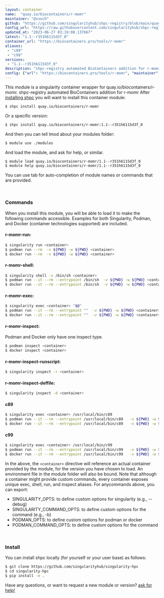 ```yaml
---
layout: container
name:  "quay.io/biocontainers/r-momr"
maintainer: "@vsoch"
github: "https://github.com/singularityhub/shpc-registry/blob/main/quay.io/biocontainers/r-momr/container.yaml"
config_url: "https://raw.githubusercontent.com/singularityhub/shpc-registry/main/quay.io/biocontainers/r-momr/container.yaml"
updated_at: "2023-06-27 03:19:08.137667"
latest: "1.1--r351h6115d3f_0"
container_url: "https://biocontainers.pro/tools/r-momr"
aliases:
 - "c89"
 - "c99"
versions:
 - "1.1--r351h6115d3f_0"
description: "shpc-registry automated BioContainers addition for r-momr"
config: {"url": "https://biocontainers.pro/tools/r-momr", "maintainer": "@vsoch", "description": "shpc-registry automated BioContainers addition for r-momr", "latest": {"1.1--r351h6115d3f_0": "sha256:0b53224b77e7ce2228499258ba526b3919c1bc9d27ce7b2cc9dcfb4ddb45a594"}, "tags": {"1.1--r351h6115d3f_0": "sha256:0b53224b77e7ce2228499258ba526b3919c1bc9d27ce7b2cc9dcfb4ddb45a594"}, "docker": "quay.io/biocontainers/r-momr", "aliases": {"c89": "/usr/local/bin/c89", "c99": "/usr/local/bin/c99"}}
---
```


This module is a singularity container wrapper for quay.io/biocontainers/r-momr.
shpc-registry automated BioContainers addition for r-momr
After [installing shpc](#install) you will want to install this container module:


```bash
$ shpc install quay.io/biocontainers/r-momr
```

Or a specific version:

```bash
$ shpc install quay.io/biocontainers/r-momr:1.1--r351h6115d3f_0
```

And then you can tell lmod about your modules folder:

```bash
$ module use ./modules
```

And load the module, and ask for help, or similar.

```bash
$ module load quay.io/biocontainers/r-momr/1.1--r351h6115d3f_0
$ module help quay.io/biocontainers/r-momr/1.1--r351h6115d3f_0
```

You can use tab for auto-completion of module names or commands that are provided.

<br>

### Commands

When you install this module, you will be able to load it to make the following commands accessible.
Examples for both Singularity, Podman, and Docker (container technologies supported) are included.

#### r-momr-run:

```bash
$ singularity run <container>
$ podman run --rm  -v ${PWD} -w ${PWD} <container>
$ docker run --rm  -v ${PWD} -w ${PWD} <container>
```

#### r-momr-shell:

```bash
$ singularity shell -s /bin/sh <container>
$ podman run --it --rm --entrypoint /bin/sh  -v ${PWD} -w ${PWD} <container>
$ docker run --it --rm --entrypoint /bin/sh  -v ${PWD} -w ${PWD} <container>
```

#### r-momr-exec:

```bash
$ singularity exec <container> "$@"
$ podman run --it --rm --entrypoint ""  -v ${PWD} -w ${PWD} <container> "$@"
$ docker run --it --rm --entrypoint ""  -v ${PWD} -w ${PWD} <container> "$@"
```

#### r-momr-inspect:

Podman and Docker only have one inspect type.

```bash
$ podman inspect <container>
$ docker inspect <container>
```

#### r-momr-inspect-runscript:

```bash
$ singularity inspect -r <container>
```

#### r-momr-inspect-deffile:

```bash
$ singularity inspect -d <container>
```


#### c89

```bash
$ singularity exec <container> /usr/local/bin/c89
$ podman run --it --rm --entrypoint /usr/local/bin/c89   -v ${PWD} -w ${PWD} <container> -c " $@"
$ docker run --it --rm --entrypoint /usr/local/bin/c89   -v ${PWD} -w ${PWD} <container> -c " $@"
```


#### c99

```bash
$ singularity exec <container> /usr/local/bin/c99
$ podman run --it --rm --entrypoint /usr/local/bin/c99   -v ${PWD} -w ${PWD} <container> -c " $@"
$ docker run --it --rm --entrypoint /usr/local/bin/c99   -v ${PWD} -w ${PWD} <container> -c " $@"
```



In the above, the `<container>` directive will reference an actual container provided
by the module, for the version you have chosen to load. An environment file in the
module folder will also be bound. Note that although a container
might provide custom commands, every container exposes unique exec, shell, run, and
inspect aliases. For anycommands above, you can export:

 - SINGULARITY_OPTS: to define custom options for singularity (e.g., --debug)
 - SINGULARITY_COMMAND_OPTS: to define custom options for the command (e.g., -b)
 - PODMAN_OPTS: to define custom options for podman or docker
 - PODMAN_COMMAND_OPTS: to define custom options for the command

<br>

### Install

You can install shpc locally (for yourself or your user base) as follows:

```bash
$ git clone https://github.com/singularityhub/singularity-hpc
$ cd singularity-hpc
$ pip install -e .
```

Have any questions, or want to request a new module or version? [ask for help!](https://github.com/singularityhub/singularity-hpc/issues)